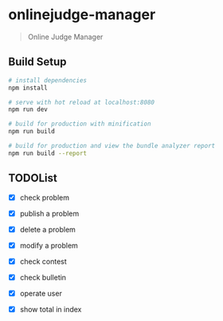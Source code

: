 # onlinejudge-manager

> Online Judge Manager

## Build Setup

```bash
# install dependencies
npm install

# serve with hot reload at localhost:8080
npm run dev

# build for production with minification
npm run build

# build for production and view the bundle analyzer report
npm run build --report
```

## TODOList

* [x] check problem
* [x] publish a problem
* [x] delete a problem
* [x] modify a problem

* [x] check contest
* [x] check bulletin
* [x] operate user
* [x] show total in index
